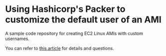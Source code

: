 # Using Hashicorp's Packer to customize the default user of an AMI
A sample code repository for creating EC2 Linux AMIs with custom usernames.

You can refer to  [this article](https://emagalha.es/blog/2018/01/17/using-hashicorp-s-packer-to-customize-the-default-user-of-an-ami/) for details and questions.
